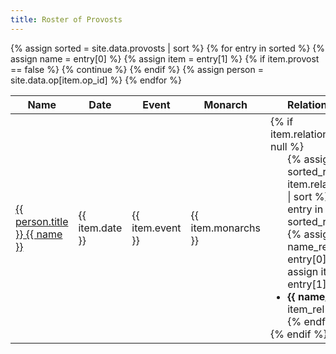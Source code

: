 ```yaml
---
title: Roster of Provosts
---
```


<table class="pure-table pure-table-bordered" width="100%">
<thead>
<tr>
    <th> Name </th>
    <th> Date </th>
    <th> Event </th>
    <th> Monarch </th>
    <th> Relationships </th>
</tr>
</thead>
<tbody>
{% assign sorted = site.data.provosts | sort %}
{% for entry in sorted %}
    {% assign name = entry[0] %}
    {% assign item = entry[1] %}
    {% if item.provost == false %} {% continue %} {% endif %}
    {% assign person = site.data.op[item.op_id] %}
<tr>
    <td> <a href="http://op.atlantia.sca.org/op_ind.php?atlantian_id={{item.op_id}}"> {{ person.title }} {{ name }} </a> </td>
    <td> {{ item.date }} </td>
    <td> {{ item.event }} </td>
    <td> {{ item.monarchs }} </td>
    <td> {% if item.relationships != null %}
        <ul style="margin-top:0; margin-bottom:0;">
        {% assign sorted_rels = item.relationships | sort %}
        {% for entry in sorted_rels %}
            {% assign name_rel = entry[0] %}
            {% assign item_rel = entry[1] %}
            <li> <b> {{ name_rel }} </b> : {{ item_rel }} </li>
        {% endfor %}
        </ul>
        {% endif %}
    </td>
</tr>
{% endfor %}
</tbody>
</table>
